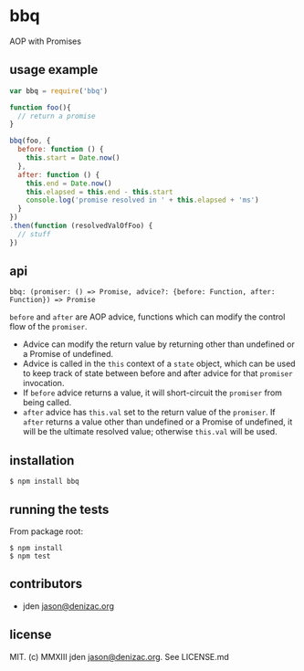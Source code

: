 # bbq
AOP with Promises

## usage example
```js
var bbq = require('bbq')

function foo(){
  // return a promise
}

bbq(foo, {
  before: function () {
    this.start = Date.now()
  },
  after: function () {
    this.end = Date.now()
    this.elapsed = this.end - this.start
    console.log('promise resolved in ' + this.elapsed + 'ms')
  }
})
.then(function (resolvedValOfFoo) {
  // stuff
})

```


## api

`bbq: (promiser: () => Promise, advice?: {before: Function, after: Function}) => Promise`

`before` and `after` are AOP advice, functions which can modify the control flow of the `promiser`.

- Advice can modify the return value by returning other than undefined or a Promise of undefined.
- Advice is called in the `this` context of a `state` object, which can be used to keep track of state between before and after advice for that `promiser` invocation.
- If `before` advice returns a value, it will short-circuit the `promiser` from being called.
- `after` advice has `this.val` set to the return value of the `promiser`. If `after` returns a value other than undefined or a Promise of undefined, it will be the ultimate resolved value; otherwise `this.val` will be used.

## installation

    $ npm install bbq


## running the tests

From package root:

    $ npm install
    $ npm test


## contributors

- jden <jason@denizac.org>


## license

MIT. (c) MMXIII jden <jason@denizac.org>. See LICENSE.md
